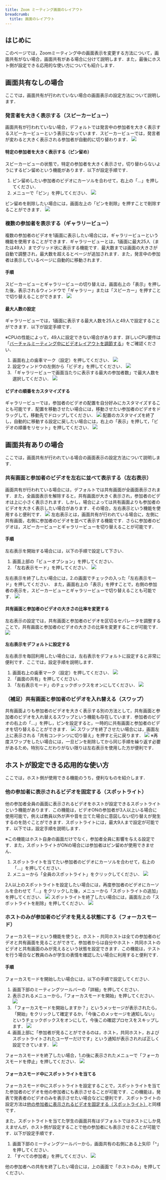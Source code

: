 ```yaml
---
title: Zoom ミーティング画面のレイアウト
breadcrumb:
  title: 画面のレイアウト
---
```


## はじめに
このページでは，Zoomミーティング中の画面表示を変更する方法について，画面共有がない場合，画面共有がある場合に分けて説明します．また，最後にホスト側が設定できる応用的な使い方についても紹介します．

## 画面共有なしの場合
ここでは，画面共有が行われていない場合の画面表示の設定方法について説明します．

### 発言者を大きく表示する（スピーカービュー）
画面共有が行われていない場合，デフォルトでは発言中の参加者を大きく表示するスピーカービューという表示になっています．スピーカービューでは，発言者が変わると大きく表示される参加者が自動的に切り替わります．
![](speaker.png)

#### 特定の参加者を大きく表示する（ピン留め）
スピーカービューの状態で，特定の参加者を大きく表示させ，切り替わらないようにするピン留めという機能があります．以下が設定手順です．

1. ピン留めしたい参加者のビデオにカーソルを合わせて，右上の「...」を押してください．
2. メニューで「ピン」を押してください．
![](pin_on.png)

ピン留めを削除したい場合には，画面左上の「ピンを削除」を押すことで削除することができます．
![](pin_off.png)

### 複数の参加者を表示する（ギャラリービュー）
複数の参加者のビデオを1画面に表示したい場合には，ギャラリービューという機能を使用することができます．ギャラリービューとは，1画面に最大25人（または49人）までグリッド状に表示する機能です．最大数までは画面の大きさが自動で調整され，最大数を超えるとページが追加されます．また，発言中の参加者は表示しているページに自動的に移動されます．

#### 手順
スピーカービューとギャラリービューの切り替えは，画面右上の「表示」を押した後，表示されるウィンドウで「ギャラリー」または「スピーカー」を押すことで切り替えることができます．
![](gallery.png)

#### 最大人数の設定
ギャラリービューでは，1画面に表示する最大人数を25人と49人で設定することができます．以下が設定手順です．

※CPUの性能によって，49人に設定できない場合があります．詳しいCPU要件は「[バーチャルミーティング中にビデオレイアウトを調節する](https://support.zoom.us/hc/ja/articles/201362323)」をご確認ください．

1. 画面右上の歯車マーク（設定）を押してください．
![](gallery_max1.png)
2. 設定ウィンドウの左側から「ビデオ」を押してください．
![](gallery_max2.png)
3. 「ギャラリービューで画面当たりに表示する最大の参加者数」で最大人数を選択してください．
![](gallery_max3.png)

#### ビデオの順番をカスタマイズする
ギャラリービューでは，参加者のビデオの配置を自分好みにカスタマイズすることも可能です．配置を移動させたい場合には，移動させたい参加者のビデオをドラッグして，移動先でドロップしてください．
![](customize1.png)
配置のカスタマイズを終了し，自動的に移動する設定に戻したい場合には，右上の「表示」を押して，「ビデオの順番をリセット」を押してください．
![](customize2.png)

## 画面共有ありの場合
ここでは，画面共有が行われている場合の画面表示の設定方法について説明します．

### 共有画面と参加者のビデオを左右に並べて表示する（左右表示）
画面共有が行われている場合には，デフォルトでは共有画面が全画面表示されます．また，全画面表示を解除すると，共有画面が大きく表示され，参加者のビデオは上に小さく表示されます．しかし，場合によっては共有画面よりも参加者のビデオを大きく表示したい場合があります．その場合，左右表示という機能を使用すると便利です．
![](share.png)
左右表示とは，画面共有が行われている場合に，左側に共有画面，右側に参加者のビデオを並べて表示する機能です．さらに参加者のビデオは，スピーカービューとギャラリービューを切り替えることが可能です．

#### 手順
左右表示を開始する場合には，以下の手順で設定して下さい．

1. 画面上部の「ビューオプション」を押してください．
2. 「左右表示モード」を押してください．
![](leftright.png)

左右表示を終了したい場合には，2.の画面でチェックの入った「左右表示モード」を押してください．
また，画面右上の「表示」を押すことで，右側の参加者の表示を，スピーカービューとギャラリービューで切り替えることも可能です．
![](view_switch.png)

#### 共有画面と参加者のビデオの大きさの比率を変更する
左右表示の設定では，共有画面と参加者のビデオを区切るセパレータを調整することで，共有画面と参加者のビデオの大きさの比率を変更することが可能です．
![](leftright_ratio.png)
#### 左右表示をデフォルトに設定する
左右表示を毎回利用したい場合には，左右表示をデフォルトに設定すると非常に便利です．ここでは，設定手順を説明します．

1. 画面右上の歯車マーク（設定）を押してください．
![](leftright_default1.png)
2. 「画面の共有」を押してください．
3. 「左右表示モード」のチェックボックスをオンにしてください．
![](leftright_default2.png)

### （補足）共有画面と参加者のビデオを入れ替える（スワップ）
共有画面よりも参加者のビデオを大きく表示する別の方法として，共有画面と参加者のビデオを入れ替えるスワップという機能も存在しています．参加者のビデオの右上の「...」を押し，ピンを設定すると，一時的に共有画面と参加者のビデオを切り替えることができます．
![](swap_on.png)
スワップを終了させたい場合には，画面左上に表示される「共有コンテンツに切り替え」を押すと元に戻ります．
![](swap_off.png)
※再度スワップをしたい場合には，一旦ピンを削除してから同じ手順を繰り返す必要があるため，特別なこだわりがない限りは左右表示を使用した方が便利です．

## ホストが設定できる応用的な使い方
ここでは，ホスト側が使用できる機能のうち，便利なものを紹介します．
### 他の参加者に表示されるビデオを固定する（スポットライト）
他の参加者全員の画面に表示されるビデオをホストが設定できるスポットライトという機能があります．この機能は，ビデオONの参加者が3人以上いる場合に使用可能で，例えば教員以外が声や音を立てた場合に意図しない切り替えが発生するのを防ぐことができます．スポットライトには，最大9人まで設定が可能です．以下では，設定手順を説明します．

※この機能はホスト自身の画面だけでなく，参加者全員に影響を与える設定です．また，スポットライトがONの場合には参加者はピン留めが使用できません．

1. スポットライトを当てたい参加者のビデオにカーソルを合わせて，右上の「...」を押してください．
2. メニューから「全員のスポットライト」をクリックしてください．
![](spotlight_on.png)

2人以上のスポットライトを設定したい場合には，再度参加者のビデオにカーソルを合わせて「...」をクリックした後，メニューから「スポットライトの追加」を押してください．
![](spotlight_add.png)
スポットライトを終了したい場合には，画面左上の「スポットライトを削除」を押してください．
![](spotlight_off.png)

### ホストのみが参加者のビデオを見える状態にする（フォーカスモード）
フォーカスモードという機能を使うと，ホスト・共同ホストは全ての参加者のビデオと共有画面を見ることができて，参加者からは自分やホスト・共同ホストのビデオと共有画面のみが見えるという状態を設定できます．この機能は，テストを行う場合など教員のみが学生の表情を確認したい場合に利用すると便利です．

#### 手順
フォーカスモードを開始したい場合には，以下の手順で設定してください．

1. 画面下部のミーティングツールバーの「詳細」を押してください．
2. 表示されるメニューから，「フォーカスモードを開始」を押してください．
![](focus_on1.png)
3. 「フォーカスモードを開始しますか？」というメッセージが表示されたら，「開始」をクリックして確定するか，「今後このメッセージを通知しない」というチェックボックスをオンにして，今後この確認プロセスをスキップします．
![](focus_on2.png)
4. 画面上部に「参加者が見ることができるのは，ホスト，共同ホスト，およびスポットライトされたユーザーだけです」という通知が表示されれば正しく設定できています．
![](focus_on3.png)

フォーカスモードを終了したい場合，1.の後に表示されたメニューで「フォーカスモードを停止」を押してください．
![](focus_off.png)

#### フォーカスモード中にスポットライトを当てる
フォーカスモード中にスポットライトを設定することで，スポットライトを当てた参加者のビデオを他の参加者にも表示させることが可能です．この機能は，発表で発表者のビデオのみを表示させたい場合などに便利です．スポットライトの設定方法は[他の参加者に表示されるビデオを固定する（スポットライト）](#他の参加者に表示されるビデオを固定するスポットライト)と同様です．

また，スポットライトを当てた学生の画面共有はデフォルトではホストにしか見えませんが，ホスト側が設定することで他の参加者にも表示させることが可能です．以下が設定手順です．

1. 画面下部のミーティングツールバーから，画面共有の右側にある上矢印「^」を押してください．
2. 「すべての参加者」を押してください．
![](focus_spotlight_share.png)

他の参加者への共有を終了したい場合には，上の画面で「ホストのみ」を押してください．
